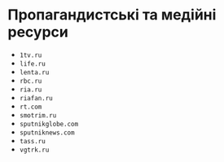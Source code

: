 # Пропагандистські та медійні ресурси

- `1tv.ru`
- `life.ru`
- `lenta.ru`
- `rbc.ru`
- `ria.ru`
- `riafan.ru`
- `rt.com`
- `smotrim.ru`
- `sputnikglobe.com`
- `sputniknews.com`
- `tass.ru`
- `vgtrk.ru`

